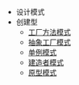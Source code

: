 - 设计模式
- 创建型
  - [工厂方法模式](/be/gof/001_工厂方法模式)
  - [抽象工厂模式](/be/gof/002_抽象工厂模式)
  - [单例模式](/be/gof/003_单例模式)
  - [建造者模式](/be/gof/004_建造者模式)
  - [原型模式](/be/gof/005_原型模式)

